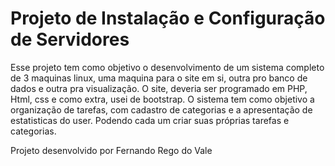 #  Projeto de Instalação e Configuração de Servidores 
Esse projeto tem como objetivo o desenvolvimento de um sistema completo de 3 maquinas linux, uma maquina para o site em si, outra pro banco de dados e outra pra visualização. O site, deveria ser programado em PHP, Html, css e como extra, usei de bootstrap. 
O sistema tem como objetivo a organização de tarefas, com cadastro de categorias e a apresentação de estatisticas do user. Podendo cada um criar suas próprias tarefas e categorias.

Projeto desenvolvido por Fernando Rego do Vale
